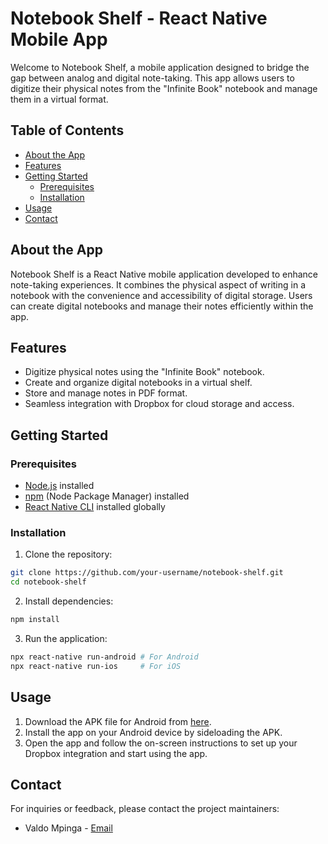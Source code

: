 # Notebook Shelf - React Native Mobile App

Welcome to Notebook Shelf, a mobile application designed to bridge the gap between analog and digital note-taking. This app allows users to digitize their physical notes from the "Infinite Book" notebook and manage them in a virtual format.

## Table of Contents

- [About the App](#about-the-app)
- [Features](#features)
- [Getting Started](#getting-started)
  - [Prerequisites](#prerequisites)
  - [Installation](#installation)
- [Usage](#usage)
- [Contact](#contact)

## About the App

Notebook Shelf is a React Native mobile application developed to enhance note-taking experiences. It combines the physical aspect of writing in a notebook with the convenience and accessibility of digital storage. Users can create digital notebooks and manage their notes efficiently within the app.

## Features

- Digitize physical notes using the "Infinite Book" notebook.
- Create and organize digital notebooks in a virtual shelf.
- Store and manage notes in PDF format.
- Seamless integration with Dropbox for cloud storage and access.

## Getting Started

### Prerequisites

- [Node.js](https://nodejs.org/) installed
- [npm](https://www.npmjs.com/) (Node Package Manager) installed
- [React Native CLI](https://www.npmjs.com/package/react-native-cli) installed globally

### Installation

1. Clone the repository:

```bash
git clone https://github.com/your-username/notebook-shelf.git
cd notebook-shelf
```

2. Install dependencies:

```bash
npm install
```

3. Run the application:

```bash
npx react-native run-android # For Android
npx react-native run-ios     # For iOS
```

## Usage

1. Download the APK file for Android from [here](link-to-apk-file).
2. Install the app on your Android device by sideloading the APK.
3. Open the app and follow the on-screen instructions to set up your Dropbox integration and start using the app.


## Contact

For inquiries or feedback, please contact the project maintainers:

- Valdo Mpinga - [Email](mailto:valdompinga57@mail.com)
